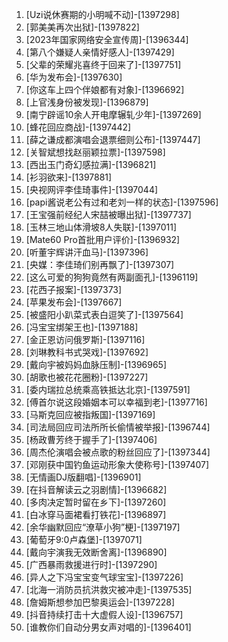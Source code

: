 
1. [Uzi说休赛期的小明喊不动]-[1397298]
1. [郭美美再次出狱]-[1397822]
1. [2023年国家网络安全宣传周]-[1396344]
1. [第八个嫌疑人亲情好感人]-[1397429]
1. [父辈的荣耀兆喜终于回来了]-[1397751]
1. [华为发布会]-[1397630]
1. [你这车上四个伴娘都有对象]-[1396692]
1. [上官浅身份被发现]-[1396879]
1. [南宁辟谣10余人开电摩辗轧少年]-[1397269]
1. [蜂花回应商战]-[1397442]
1. [薛之谦成都演唱会退票细则公布]-[1397447]
1. [关智斌想找赵丽颖拉票]-[1397598]
1. [西出玉门奇幻感拉满]-[1396821]
1. [衫羽欲来]-[1397881]
1. [央视网评李佳琦事件]-[1397044]
1. [papi酱说老公有过和老刘一样的状态]-[1397596]
1. [王宝强前经纪人宋喆被曝出狱]-[1397737]
1. [玉林三地山体滑坡8人失联]-[1397011]
1. [Mate60 Pro首批用户评价]-[1396932]
1. [听董宇辉讲汗血马]-[1397396]
1. [央媒：李佳琦们别再飘了]-[1397307]
1. [这么可爱的狗狗竟然有两副面孔]-[1396119]
1. [花西子报案]-[1397373]
1. [苹果发布会]-[1397667]
1. [被盛阳小趴菜式表白逗笑了]-[1397564]
1. [冯宝宝绑架王也]-[1397188]
1. [金正恩访问俄罗斯]-[1397116]
1. [刘琳教科书式哭戏]-[1397692]
1. [戴向宇被妈妈血脉压制]-[1396965]
1. [胡歌也被花花圈粉]-[1397227]
1. [委内瑞拉总统乘高铁抵达北京]-[1397591]
1. [傅首尔说这段婚姻本可以幸福到老]-[1397716]
1. [马斯克回应被指叛国]-[1397169]
1. [司法局回应司法所所长偷情被举报]-[1396744]
1. [杨政曹芳终于握手了]-[1397406]
1. [周杰伦演唱会被点歌的粉丝回应了]-[1397344]
1. [邓刚获中国钓鱼运动形象大使称号]-[1397407]
1. [无情画DJ版翻唱]-[1396901]
1. [在抖音解读云之羽剧情]-[1396682]
1. [多肉决定暂时留在乡下]-[1397260]
1. [白冰穿马面裙看打铁花]-[1396897]
1. [余华幽默回应“潦草小狗”梗]-[1397197]
1. [葡萄牙9:0卢森堡]-[1397071]
1. [戴向宇演我无效断舍离]-[1396890]
1. [广西暴雨救援进行时]-[1397290]
1. [异人之下冯宝宝变气球宝宝]-[1397226]
1. [北海一消防员抗洪救灾被冲走]-[1397535]
1. [詹姆斯想参加巴黎奥运会]-[1397228]
1. [抖音持续打击十大虚假人设]-[1396757]
1. [谁教你们自动分男女声对唱的]-[1396401]